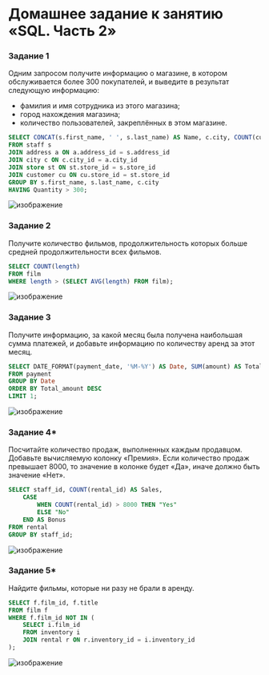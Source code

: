# Домашнее задание к занятию «SQL. Часть 2»

### Задание 1

Одним запросом получите информацию о магазине, в котором обслуживается более 300 покупателей, и выведите в результат следующую информацию: 
- фамилия и имя сотрудника из этого магазина;
- город нахождения магазина;
- количество пользователей, закреплённых в этом магазине.

```SQL
SELECT CONCAT(s.first_name, ' ', s.last_name) AS Name, c.city, COUNT(cu.customer_id) AS Quantity
FROM staff s
JOIN address a ON a.address_id = s.address_id
JOIN city c ON c.city_id = a.city_id
JOIN store st ON st.store_id = s.store_id
JOIN customer cu ON cu.store_id = st.store_id
GROUP BY s.first_name, s.last_name, c.city
HAVING Quantity > 300;
```

![изображение](https://github.com/user-attachments/assets/3aade578-039c-4d96-9bd5-39c9b5c21749)

### Задание 2

Получите количество фильмов, продолжительность которых больше средней продолжительности всех фильмов.

```SQL
SELECT COUNT(length)
FROM film
WHERE length > (SELECT AVG(length) FROM film);
```

![изображение](https://github.com/user-attachments/assets/b73dd7d6-d174-4999-a494-c996c3a9d328)

### Задание 3

Получите информацию, за какой месяц была получена наибольшая сумма платежей, и добавьте информацию по количеству аренд за этот месяц.

```SQL
SELECT DATE_FORMAT(payment_date, '%M-%Y') AS Date, SUM(amount) AS Total_amount, COUNT(rental_id) as Rentals
FROM payment
GROUP BY Date
ORDER BY Total_amount DESC
LIMIT 1;
```

![изображение](https://github.com/user-attachments/assets/965a8ed8-019f-4516-a24b-1c043849a3ef)

### Задание 4*

Посчитайте количество продаж, выполненных каждым продавцом. Добавьте вычисляемую колонку «Премия». Если количество продаж превышает 8000, то значение в колонке будет «Да», иначе должно быть значение «Нет».

```SQL
SELECT staff_id, COUNT(rental_id) AS Sales,
	CASE 
		WHEN COUNT(rental_id) > 8000 THEN "Yes"
		ELSE "No"
	END	AS Bonus
FROM rental
GROUP BY staff_id;
```

![изображение](https://github.com/user-attachments/assets/0ccc5f0c-cd8f-49d5-895c-bf9dd7c75a51)

### Задание 5*

Найдите фильмы, которые ни разу не брали в аренду.

```SQL
SELECT f.film_id, f.title
FROM film f
WHERE f.film_id NOT IN (
    SELECT i.film_id
    FROM inventory i
    JOIN rental r ON r.inventory_id = i.inventory_id
);
```

![изображение](https://github.com/user-attachments/assets/57603e4a-0861-4ab5-8a9c-1d72fbf6dc11)
